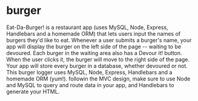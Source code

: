 # burger
Eat-Da-Burger! is a restaurant app (uses MySQL, Node, Express, Handlebars and a homemade ORM) that lets users input the names of burgers they'd like to eat. Whenever a user submits a burger's name, your app will display the burger on the left side of the page -- waiting to be devoured. Each burger in the waiting area also has a Devour it! button. When the user clicks it, the burger will move to the right side of the page. Your app will store every burger in a database, whether devoured or not. This burger logger uses MySQL, Node, Express, Handlebars and a homemade ORM (yum!). followin the MVC design, make sure to use Node and MySQL to query and route data in your app, and Handlebars to generate your HTML.
